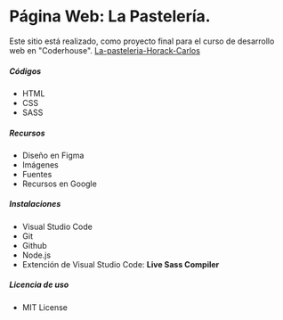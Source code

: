 # Página Web: La Pastelería.
Este sitio está realizado, como proyecto final para el curso de desarrollo web en "Coderhouse".
[ La-pasteleria-Horack-Carlos](http://https://github.com/carlos29cfh/La-pasteleria-Horack-Carlos " La-pasteleria-Horack-Carlos")
##### Códigos
- HTML
- CSS
- SASS

##### Recursos
- Diseño en Figma
- Imágenes
- Fuentes
- Recursos en Google

##### Instalaciones
- Visual Studio Code
- Git
- Github
- Node.js
- Extención de Visual Studio Code: **Live Sass Compiler**

##### Licencia de uso
- MIT License

